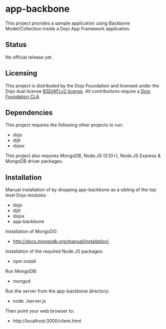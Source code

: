 # app-backbone

This project provides a sample application using Backbone Model/Collection inside a Dojo App Framework application.

## Status

No official release yet.

## Licensing

This project is distributed by the Dojo Foundation and licensed under the Dojo dual license [BSD/AFLv2 license](http://dojotoolkit.org/license).
All contributions require a [Dojo Foundation CLA](http://dojofoundation.org/about/claForm).

## Dependencies

This project requires the following other projects to run:

 * dojo
 * dijit
 * dojox
 
This project also requires MongoDB, Node.JS (0.10+), Node.JS Express & MongoDB driver packages.

## Installation


Manual installation of by dropping app-backbone as a sibling of the top level Dojo modules:

 * dojo
 * dijit
 * dojox
 * app-backbone
 
Installation of MongoDG:

  * http://docs.mongodb.org/manual/installation/
 
Installation of the required Node.JS packages:

  * npm install
 
Run MongoDB:
  
  * mongod
  
Run the server from the app-backbone directory:

  * node ./server.js

Then point your web browser to:

  * http://localhost:3000/client.html



